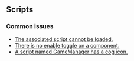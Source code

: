 ## Scripts
### Common issues
- [The associated script cannot be loaded.](Scripts/Loading%20Issues.md)
- [There is no enable toggle on a component.](Scripts/Lifetime%20Functions.md)
- [A script named GameManager has a cog icon.](Scripts/GameManager.md)